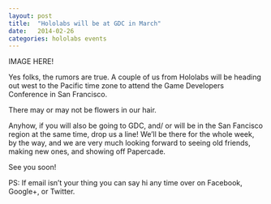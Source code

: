 ```yaml
---
layout: post
title:  "Hololabs will be at GDC in March"
date:   2014-02-26
categories: hololabs events
---
```


IMAGE HERE!

Yes folks, the rumors are true. A couple of us from Hololabs will be heading
out west to the Pacific time zone to attend the Game Developers Conference in
San Francisco.

There may or may not be flowers in our hair.

Anyhow, if you will also be going to GDC, and/ or will be in the San Fancisco
region at the same time, drop us a line! We’ll be there for the whole week,
by the way, and we are very much looking forward to seeing old friends, making
new ones, and showing off Papercade.

See you soon!

PS: If email isn’t your thing you can say hi any time over on
Facebook, Google+, or Twitter.